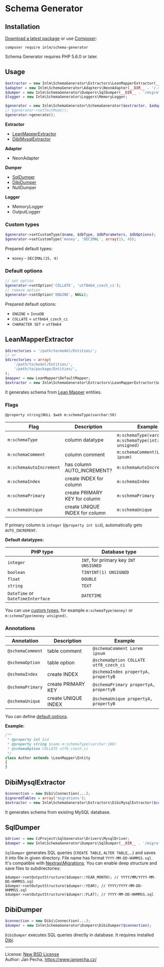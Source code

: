 
# Schema Generator

## Installation

[Download a latest package](https://github.com/inlm/schema-generator/releases) or use [Composer](http://getcomposer.org/):

```
composer require inlm/schema-generator
```

Schema Generator requires PHP 5.6.0 or later.


## Usage

```php
$extractor = new Inlm\SchemaGenerator\Extractors\LeanMapperExtractor(__DIR__ . '/model/Entities/', new LeanMapper\DefaultMapper);
$adapter = new Inlm\SchemaGenerator\Adapters\NeonAdapter(__DIR__ . '/.schema.neon');
$dumper = new Inlm\SchemaGenerator\Dumpers\SqlDumper(__DIR__ . '/migrations/structures/');
$logger = new Inlm\SchemaGenerator\Loggers\MemoryLogger;

$generator = new Inlm\SchemaGenerator\SchemaGenerator($extractor, $adapter, $dumper, $logger);
// $generator->setTestMode();
$generator->generate();
```

**Extractor**

* [LeanMapperExtractor](#leanmapperextractor)
* [DibiMysqlExtractor](#dibimysqlextractor)

**Adapter**

- NeonAdapter

**Dumper**

* [SqlDumper](#sqldumper)
* [DibiDumper](#dibidumper)
* NullDumper

**Logger**

* MemoryLogger
* OutputLogger

### Custom types

```php
$generator->setCustomType($name, $dbType, $dbParameters, $dbOptions);
$generator->setCustomType('money', 'DECIMAL', array(15, 4));
```

Prepared default types:

- `money` - `DECIMAL(15, 4)`

### Default options

```php
// set option
$generator->setOption('COLLATE', 'utf8mb4_czech_ci');
// remove option
$generator->setOption('ENGINE', NULL);
```

Prepared default options:

- `ENGINE` = `InnoDB`
- `COLLATE` = `utf8mb4_czech_ci`
- `CHARACTER SET` = `utf8mb4`

## LeanMapperExtractor

``` php
$directories = '/path/to/model/Entities/';
// or
$directories = array(
	'/path/to/model/Entities/',
	'/path/to/package/Entities/',
);
$mapper = new LeanMapper\DefaultMapper;
$extractor = new Inlm\SchemaGenerator\Extractors\LeanMapperExtractor($directories, $mapper);
```

It generates schema from [Lean Mapper](http://leanmapper.com/) entities.

### Flags

```
@property string|NULL $web m:schemaType(varchar:50)
```

| Flag                    | Description                    | Example                                  |
| ----------------------- | ------------------------------ | ---------------------------------------- |
| `m:schemaType`          | column datatype                | `m:schemaType(varchar:50)`, `m:schemaType(int:10 unsigned)` |
| `m:schemaComment`       | column comment                 | `m:schemaComment(Lorem ipsum)`           |
| `m:schemaAutoIncrement` | has column AUTO_INCREMENT?     | `m:schemaAutoIncrement`                  |
| `m:schemaIndex`         | create INDEX for column        | `m:schemaIndex`                          |
| `m:schemaPrimary`       | create PRIMARY KEY for column  | `m:schemaPrimary`                        |
| `m:schemaUnique`        | create UNIQUE INDEX for column | `m:schemaUnique`                         |
If primary column is `integer` (`@property int $id`), automatically gets `AUTO_INCREMENT`.


**Default datatypes:**

| PHP type                          | Database type                         |
| --------------------------------- | ------------------------------------- |
| `integer`                         | `INT`, for primary key `INT UNSIGNED` |
| `boolean`                         | `TINYINT(1) UNSIGNED`                 |
| `float`                           | `DOUBLE`                              |
| `string`                          | `TEXT`                                |
| `DateTime` or `DateTimeInterface` | `DATETIME`                            |

You can use [custom types](#custom-types), for example `m:schemaType(money)` or `m:schemaType(money unsigned)`.

### Annotations

| Annotation       | Description         | Example                               |
| ---------------- | ------------------- | ------------------------------------- |
| `@schemaComment` | table comment       | `@schemaComment Lorem ipsum`          |
| `@schemaOption`  | table option        | `@schemaOption COLLATE utf8_czech_ci` |
| `@schemaIndex`   | create INDEX        | `@schemaIndex propertyA, propertyB`   |
| `@schemaPrimary` | create PRIMARY KEY  | `@schemaPrimary propertyA, propertyB` |
| `@schemaUnique`  | create UNIQUE INDEX | `@schemaUnique propertyA, propertyB`  |

You can define [default options](#default-options).


**Example:**

``` php
/**
 * @property int $id
 * @property string $name m:schemaType(varchar:100)
 * @schemaOption COLLATE utf8_czech_ci
 */
class Author extends \LeanMapper\Entity
{
}
```

## DibiMysqlExtractor

``` php
$connection = new Dibi\Connection(...);
$ignoredTables = array('migrations');
$extractor = new Inlm\SchemaGenerator\Extractors\DibiMysqlExtractor($connection, $ignoredTables);
```

It generates schema from existing MySQL database.

## SqlDumper

``` php
$driver = new CzProject\SqlGenerator\Drivers\MysqlDriver;
$dumper = new Inlm\SchemaGenerator\Dumpers\SqlDumper(__DIR__ . '/migrations/structures/', $driver);
```

`SqlDumper` generates SQL queries (`CREATE TABLE`, `ALTER TABLE`,...) and saves it into file in given directory. File name has format `YYYY-MM-DD-HHMMSS.sql`. It's compatible with [Nextras\Migrations](https://github.com/nextras/migrations). You can enable deep structure and save files to subdirectories:

```
$dumper->setOutputStructure($dumper::YEAR_MONTH); // YYYY/MM/YYYY-MM-DD-HHMMSS.sql
$dumper->setOutputStructure($dumper::YEAR); // YYYY/YYYY-MM-DD-HHMMSS.sql
$dumper->setOutputStructure($dumper::FLAT); // YYYY-MM-DD-HHMMSS.sql
```

## DibiDumper

``` php
$connection = new Dibi\Connection(...);
$dumper = new Inlm\SchemaGenerator\Dumpers\DibiDumper($connection);
```

`DibiDumper` executes SQL queries directly in database. It requires installed [Dibi](https://dibiphp.com/).

------------------------------

License: [New BSD License](license.md)
<br>Author: Jan Pecha, https://www.janpecha.cz/
